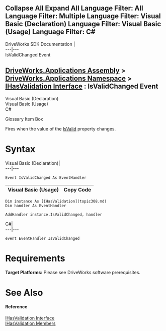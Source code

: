 Collapse All Expand All Language Filter: All  Language Filter: Multiple  Language Filter: Visual Basic (Declaration) Language Filter: Visual Basic (Usage) Language Filter: C#  
---  
DriveWorks SDK Documentation  |   
---|---  
IsValidChanged Event   
  
[DriveWorks.Applications Assembly](topic13.md) > [DriveWorks.Applications Namespace](topic16.md) > [IHasValidation Interface](topic308.md) : IsValidChanged Event  
---  
  
Visual Basic (Declaration)    
Visual Basic (Usage)    
C# 

Glossary Item Box

Fires when the value of the [IsValid](topic313.md) property changes. 

# Syntax

Visual Basic (Declaration)|   
---|---  
      
    
    Event IsValidChanged As EventHandler  
  
Visual Basic (Usage)| Copy Code  
---|---  
      
    
    Dim instance As [IHasValidation](topic308.md)
    Dim handler As EventHandler
     
    AddHandler instance.IsValidChanged, handler  
  
C#|   
---|---  
      
    
    event EventHandler IsValidChanged  
  
# Requirements

**Target Platforms:** Please see DriveWorks software prerequisites.

# See Also

#### Reference

[IHasValidation Interface](topic308.md)   
[IHasValidation Members](topic309.md)


